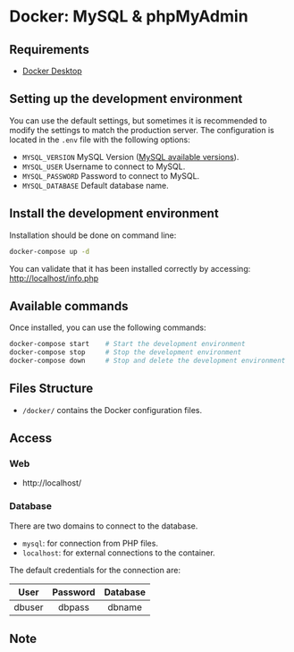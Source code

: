 # Docker: MySQL & phpMyAdmin #



## Requirements ##

* [Docker Desktop](https://www.docker.com/products/docker-desktop)

## Setting up the development environment ##

You can use the default settings, but sometimes it is recommended to modify the settings to match the production server. The configuration is located in the `.env` file with the following options:

* `MYSQL_VERSION` MySQL Version ([MySQL available versions](https://hub.docker.com/_/mysql)).
* `MYSQL_USER` Username to connect to MySQL.
* `MYSQL_PASSWORD` Password to connect to MySQL.
* `MYSQL_DATABASE` Default database name.

## Install the development environment ##

Installation should be done on command line:

```zsh
docker-compose up -d
```
You can validate that it has been installed correctly by accessing: [http://localhost/info.php](http://localhost/info.php)

## Available commands ##

Once installed, you can use the following commands:

```zsh
docker-compose start    # Start the development environment
docker-compose stop     # Stop the development environment
docker-compose down     # Stop and delete the development environment
```

## Files Structure ##

* `/docker/` contains the Docker configuration files.

## Access ##



### Web ###

* http://localhost/

### Database ###

There are two domains to connect to the database.

* `mysql`: for connection from PHP files.
* `localhost`: for external connections to the container.

The default credentials for the connection are:

| User | Password | Database |
|:---:|:---:|:---:|
| dbuser | dbpass | dbname |


## Note ##